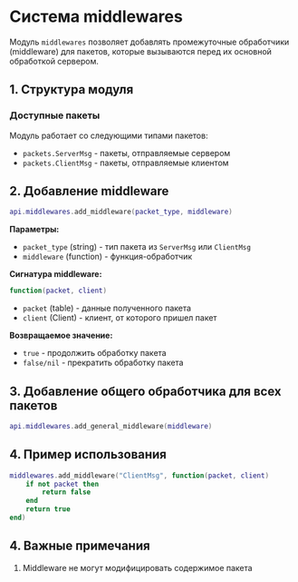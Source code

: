 # Система middlewares

Модуль `middlewares` позволяет добавлять промежуточные обработчики (middleware) для пакетов, которые вызываются перед их основной обработкой сервером.

## 1. Структура модуля

### Доступные пакеты
Модуль работает со следующими типами пакетов:
- `packets.ServerMsg` - пакеты, отправляемые сервером
- `packets.ClientMsg` - пакеты, отправляемые клиентом

## 2. Добавление middleware

```lua
api.middlewares.add_middleware(packet_type, middleware)
```

**Параметры:**
- `packet_type` (string) - тип пакета из `ServerMsg` или `ClientMsg`
- `middleware` (function) - функция-обработчик

**Сигнатура middleware:**
```lua
function(packet, client)
```
- `packet` (table) - данные полученного пакета
- `client` (Client) - клиент, от которого пришел пакет

**Возвращаемое значение:**
- `true` - продолжить обработку пакета
- `false/nil` - прекратить обработку пакета

## 3. Добавление общего обработчика для всех пакетов
```lua
api.middlewares.add_general_middleware(middleware)
```

## 4. Пример использования

```lua
middlewares.add_middleware("ClientMsg", function(packet, client)
    if not packet then
        return false
    end
    return true
end)
```

## 4. Важные примечания

1. Middleware не могут модифицировать содержимое пакета

